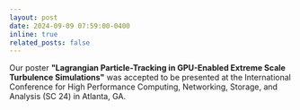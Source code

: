 ```yaml
---
layout: post
date: 2024-09-09 07:59:00-0400
inline: true
related_posts: false
---
```


Our poster **"Lagrangian Particle-Tracking in GPU-Enabled Extreme Scale Turbulence Simulations"** was accepted to be presented at the International Conference for High Performance Computing, Networking, Storage, and Analysis (SC 24) in Atlanta, GA.
